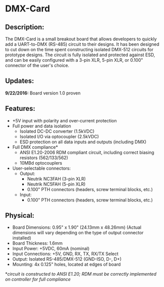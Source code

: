 # DMX-Card

## Description:
The DMX-Card is a small breakout board that allows developers to quickly add a UART-to-DMX (RS-485) circuit to their designs. It has been designed to cut down on the time spent constructing isolated DMX-512 circuits for prototype designs. The circuit is fully isolated and protected against ESD, and can be easily configured with a 3-pin XLR, 5-pin XLR, or 0.100" connector of the user's choice.

## Updates:
**9/22/2016:** Board version 1.0 proven

## Features:
* +5V input with polarity and over-current protection
* Full power and data isolation
  * Isolated DC-DC converter (1.5kVDC)
  * Isolated I/O via optocoupler (2.5kVDC)
  * ESD protection on all data inputs and outputs (including DMX)
* Full DMX compliance*
  * ANSI E1.20-2006 RDM compliant circuit, including correct biasing resistors (562/133/562)
  * 10MBd optocouplers
* User-selectable connectors:
  * Output: 
    * Neutrik NC3FAH (3-pin XLR)
    * Neutrik NC5FAH (5-pin XLR)
    * 0.100" PTH connectors (headers, screw terminal blocks, etc.)
  * Input:
    * 0.100" PTH connectors (headers, screw terminal blocks, etc.)

## Physical:
* Board Dimensions: 0.95" x 1.90" (24.13mm x 48.26mm) (Actual dimensions will vary depending on the type of output connector installed)
* Board Thickness: 1.6mm
* Input Power: +5VDC, 60mA (nominal)
* Input Connections: +5V, GND, RX, TX, RX/TX Select
* Output: Isolated RS-485/DMX-512 (GND-ISO, D-, D+)
* Mounting: 4x 0.125" holes, located at edges of board

**circuit is constructed to ANSI E1.20; RDM must be correctly implemented on controller for full compliance*
